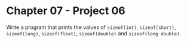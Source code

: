 # Chapter 07 - Project 06

Write a program that prints the values of `sizeof(int)`, `sizeof(short)`,
`sizeof(long)`, `sizeof(float)`, `sizeof(double)` and `sizeof(long double)`.

